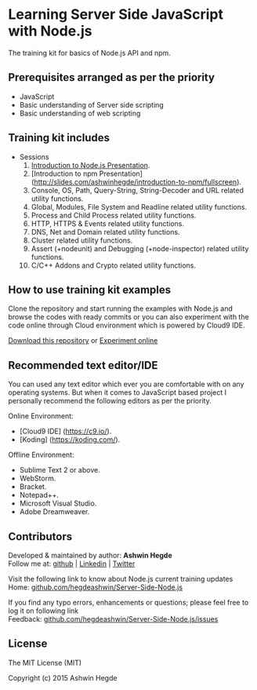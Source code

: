 # Learning Server Side JavaScript with Node.js

The training kit for basics of Node.js API and npm.

## Prerequisites arranged as per the priority 

* JavaScript
* Basic understanding of Server side scripting
* Basic understanding of web scripting

## Training kit includes

* Sessions
  01. [Introduction to Node.js Presentation](http://slides.com/ashwinhegde/nodejs/fullscreen).
  02. [Introduction to npm Presentation] (http://slides.com/ashwinhegde/introduction-to-npm/fullscreen).
  03. Console, OS, Path, Query-String, String-Decoder and URL related utility functions.
  04. Global, Modules, File System and Readline related utility functions.
  05. Process and Child Process related utility functions.
  06. HTTP, HTTPS & Events related utility functions.
  07. DNS, Net and Domain related utility functions.
  08. Cluster related utility functions.
  09. Assert (+nodeunit) and Debugging (+node-inspector) related utility functions.
  10. C/C++ Addons and Crypto related utility functions.

## How to use training kit examples

Clone the repository and start running the examples with Node.js and browse the codes with ready commits or 
you can also experiment with the code online through Cloud environment which is powered by Cloud9 IDE.

<a href="//github.com/hegdeashwin/Server-Side-Node.js/archive/master.zip" target="_blank">Download this repository</a> or <a href="http://runnable.com/VXL59FLRDMBYQEAW/server-side-nodejs" target="_blank">Experiment online</a>

## Recommended text editor/IDE

You can used any text editor which ever you are comfortable with on any operating systems.
But when it comes to JavaScript based project I personally recommend the following editors
as per the priority.

Online Environment:
* [Cloud9 IDE] (https://c9.io/).
* [Koding] (https://koding.com/).

Offline Environment:
* Sublime Text 2 or above.
* WebStorm.
* Bracket.
* Notepad++.
* Microsoft Visual Studio.
* Adobe Dreamweaver.

## Contributors

Developed &amp; maintained by author: <b>Ashwin Hegde</b><br>
Follow me at: <a href="//github.com/hegdeashwin" target="_blank">github</a> | <a href="//in.linkedin.com/in/hegdeashwin" target="_blank">Linkedin</a> | <a href="//twitter.com/hegdeashwin3" target="_blank">Twitter</a>

Visit the following link to know about Node.js current training updates<br>
Home: <a href="//github.com/hegdeashwin/Server-Side-Node.js" target="_blank">github.com/hegdeashwin/Server-Side-Node.js</a>
  
If you find any typo errors, enhancements or questions; please feel free to log it on following link<br>
Feedback: <a href="//github.com/hegdeashwin/Server-Side-Node.js/issues" target="_blank">github.com/hegdeashwin/Server-Side-Node.js/issues</a>

## License

The MIT License (MIT)

Copyright (c) 2015 Ashwin Hegde

